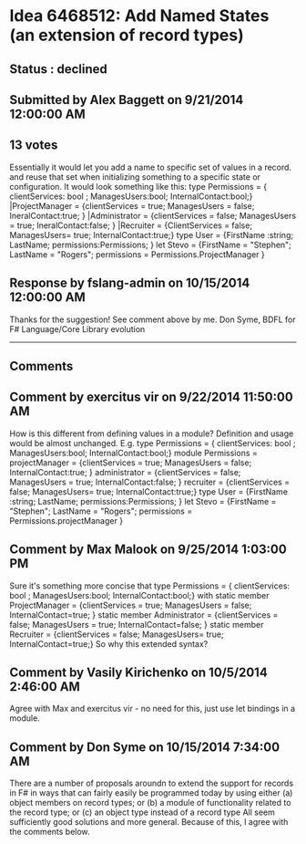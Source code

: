 # Idea 6468512: Add Named States (an extension of record types) #

## Status : declined

## Submitted by Alex Baggett on 9/21/2014 12:00:00 AM

## 13 votes

Essentially it would let you add a name to specific set of values in a record. and reuse that set when initializing something to a specific state or configuration.
It would look something like this:
type Permissions = { clientServices: bool ; ManagesUsers:bool; InternalContact:bool;}
|ProjectManager = {clientServices = true; ManagesUsers = false; IneralContact:true; }
|Administrator = {clientServices = false; ManagesUsers = true; IneralContact:false; }
|Recruiter = {ClientServices = false; ManagesUsers= true; InternalContact:true;}
type User = {FirstName :string; LastName; permissions:Permissions; }
let Stevo = {FirstName = "Stephen"; LastName = "Rogers"; permissions = Permissions.ProjectManager }



## Response by fslang-admin on 10/15/2014 12:00:00 AM

Thanks for the suggestion! See comment above by me.
Don Syme, BDFL for F# Language/Core Library evolution

------------------------
## Comments


## Comment by exercitus vir on 9/22/2014 11:50:00 AM
How is this different from defining values in a module? Definition and usage would be almost unchanged. E.g.
type Permissions = { clientServices: bool ; ManagesUsers:bool; InternalContact:bool;}
module Permissions =
projectManager = {clientServices = true; ManagesUsers = false; InternalContact:true; }
administrator = {clientServices = false; ManagesUsers = true; InternalContact:false; }
recruiter = {clientServices = false; ManagesUsers= true; InternalContact:true;}
type User = {FirstName :string; LastName; permissions:Permissions; }
let Stevo = {FirstName = "Stephen"; LastName = "Rogers"; permissions = Permissions.projectManager }


## Comment by Max Malook on 9/25/2014 1:03:00 PM
Sure it's something more concise that
type Permissions = { clientServices: bool ; ManagesUsers:bool; InternalContact:bool;} with
static member ProjectManager = {clientServices = true; ManagesUsers = false; InternalContact=true; }
static member Administrator = {clientServices = false; ManagesUsers = true; InternalContact=false; }
static member Recruiter = {clientServices = false; ManagesUsers= true; InternalContact=true;}
So why this extended syntax?


## Comment by Vasily Kirichenko on 10/5/2014 2:46:00 AM
Agree with Max and exercitus vir - no need for this, just use let bindings in a module.


## Comment by Don Syme on 10/15/2014 7:34:00 AM
There are a number of proposals aroundn to extend the support for records in F# in ways that can fairly easily be programmed today by using either
(a) object members on record types; or
(b) a module of functionality related to the record type; or
(c) an object type instead of a record type
All seem sufficiently good solutions and more general. Because of this, I agree with the comments below.

